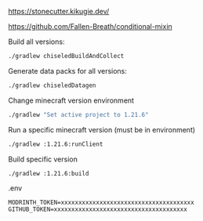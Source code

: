 https://stonecutter.kikugie.dev/

https://github.com/Fallen-Breath/conditional-mixin

Build all versions:
```bash
./gradlew chiseledBuildAndCollect
```
Generate data packs for all versions:
```bash
./gradlew chiseledDatagen
```
Change minecraft version environment
```bash
./gradlew "Set active project to 1.21.6"
```
Run a specific minecraft version (must be in environment)
```bash
./gradlew :1.21.6:runClient
```
Build specific version
```bash
./gradlew :1.21.6:build
```

.env
```
MODRINTH_TOKEN=xxxxxxxxxxxxxxxxxxxxxxxxxxxxxxxxxxxxxx
GITHUB_TOKEN=xxxxxxxxxxxxxxxxxxxxxxxxxxxxxxxxxxxxxx
```